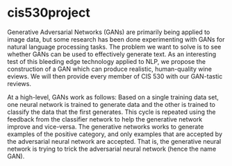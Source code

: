 # cis530project

Generative Adversarial Networks (GANs) are primarily being applied to image data, but some research has been done experimenting with GANs for natural language processing tasks. The problem we want to solve is to see whether GANs can be used to effectively generate text. As an interesting test of this bleeding edge technology applied to NLP, we propose the construction of a GAN which can produce realistic, human-quality wine eviews. We will then provide every member of CIS 530 with our GAN-tastic reviews.   

At a high-level, GANs work as follows: Based on a single training data set, one neural network is trained to generate data and the other is trained to classify the data that the first generates. This cycle is repeated using the feedback from the classifier network to help the generative network improve and vice-versa. The generative networks works to generate examples of the positive category, and only examples that are accepted by the adversarial neural network are accepted. That is, the generative neural network is trying to trick the adversarial neural network (hence the name GAN).
